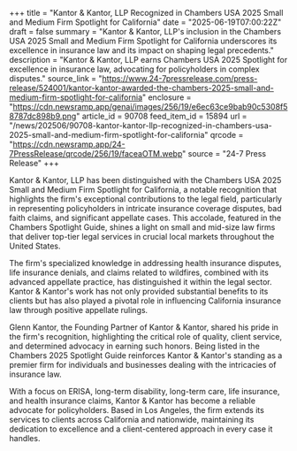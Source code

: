 +++
title = "Kantor & Kantor, LLP Recognized in Chambers USA 2025 Small and Medium Firm Spotlight for California"
date = "2025-06-19T07:00:22Z"
draft = false
summary = "Kantor & Kantor, LLP's inclusion in the Chambers USA 2025 Small and Medium Firm Spotlight for California underscores its excellence in insurance law and its impact on shaping legal precedents."
description = "Kantor & Kantor, LLP earns Chambers USA 2025 Spotlight for excellence in insurance law, advocating for policyholders in complex disputes."
source_link = "https://www.24-7pressrelease.com/press-release/524001/kantor-kantor-awarded-the-chambers-2025-small-and-medium-firm-spotlight-for-california"
enclosure = "https://cdn.newsramp.app/genai/images/256/19/e6ec63ce9bab90c5308f58787dc898b9.png"
article_id = 90708
feed_item_id = 15894
url = "/news/202506/90708-kantor-kantor-llp-recognized-in-chambers-usa-2025-small-and-medium-firm-spotlight-for-california"
qrcode = "https://cdn.newsramp.app/24-7PressRelease/qrcode/256/19/faceaOTM.webp"
source = "24-7 Press Release"
+++

<p>Kantor & Kantor, LLP has been distinguished with the Chambers USA 2025 Small and Medium Firm Spotlight for California, a notable recognition that highlights the firm's exceptional contributions to the legal field, particularly in representing policyholders in intricate insurance coverage disputes, bad faith claims, and significant appellate cases. This accolade, featured in the Chambers Spotlight Guide, shines a light on small and mid-size law firms that deliver top-tier legal services in crucial local markets throughout the United States.</p><p>The firm's specialized knowledge in addressing health insurance disputes, life insurance denials, and claims related to wildfires, combined with its advanced appellate practice, has distinguished it within the legal sector. Kantor & Kantor's work has not only provided substantial benefits to its clients but has also played a pivotal role in influencing California insurance law through positive appellate rulings.</p><p>Glenn Kantor, the Founding Partner of Kantor & Kantor, shared his pride in the firm's recognition, highlighting the critical role of quality, client service, and determined advocacy in earning such honors. Being listed in the Chambers 2025 Spotlight Guide reinforces Kantor & Kantor's standing as a premier firm for individuals and businesses dealing with the intricacies of insurance law.</p><p>With a focus on ERISA, long-term disability, long-term care, life insurance, and health insurance claims, Kantor & Kantor has become a reliable advocate for policyholders. Based in Los Angeles, the firm extends its services to clients across California and nationwide, maintaining its dedication to excellence and a client-centered approach in every case it handles.</p>